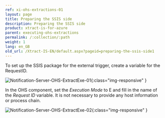```yaml
---
ref: xi-ohs-extractions-01
layout: page
title: Preparing the SSIS side
description: Preparing the SSIS side
product: xtract-is-for-azure
parent: executing-ohs-extractions
permalink: /:collection/:path
weight: 1
lang: en_GB
old_url: /Xtract-IS-EN/default.aspx?pageid=preparing-the-ssis-side1
---
```


To set up the SSIS package for the external trigger, create a variable for the RequestID.

![Notification-Server-OHS-ExtractExe-01](/img/content/Notification-Server-OHS-ExtractExe-01.png){:class="img-responsive" }

In the OHS component, set the *Execution Mode* to E and fill in the name of the *Request ID* variable. It is not necessary to provide any host information or process chain.

![Notification-Server-OHS-ExtractExe-02](/img/content/Notification-Server-OHS-ExtractExe-02.png){:class="img-responsive" }



